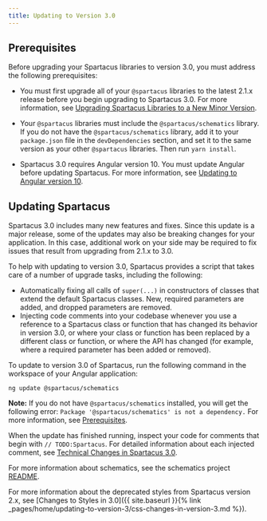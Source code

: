 ```yaml
---
title: Updating to Version 3.0
---
```


## Prerequisites

Before upgrading your Spartacus libraries to version 3.0, you must address the following prerequisites:

- You must first upgrade all of your `@spartacus` libraries to the latest 2.1.x release before you begin upgrading to Spartacus 3.0. For more information, see [Upgrading Spartacus Libraries to a New Minor Version](https://sap.github.io/spartacus-docs/release-information/#upgrading-spartacus-libraries-to-a-new-minor-version).

- Your `@spartacus` libraries must include the `@spartacus/schematics` library. If you do not have the `@spartacus/schematics` library, add it to your `package.json` file in the `devDependencies` section, and set it to the same version as your other `@spartacus` libraries. Then run `yarn install`.

- Spartacus 3.0 requires Angular version 10. You must update Angular before updating Spartacus. For more information, see [Updating to Angular version 10](https://update.angular.io/).

## Updating Spartacus

Spartacus 3.0 includes many new features and fixes. Since this update is a major release, some of the updates may also be breaking changes for your application. In this case, additional work on your side may be required to fix issues that result from upgrading from 2.1.x to 3.0.

To help with updating to version 3.0, Spartacus provides a script that takes care of a number of upgrade tasks, including the following:

- Automatically fixing all calls of `super(...)` in constructors of classes that extend the default Spartacus classes. New, required parameters are added, and dropped parameters are removed.
- Injecting code comments into your codebase whenever you use a reference to a Spartacus class or function that has changed its behavior in version 3.0, or where your class or function has been replaced by a different class or function, or where the API has changed (for example, where a required parameter has been added or removed).

To update to version 3.0 of Spartacus, run the following command in the workspace of your Angular application:

```shell
ng update @spartacus/schematics
```

**Note:** If you do not have `@spartacus/schematics` installed, you will get the following error: `Package '@spartacus/schematics' is not a dependency.` For more information, see [Prerequisites](#prerequisites).

When the update has finished running, inspect your code for comments that begin with `// TODO:Spartacus`. For detailed information about each injected comment, see [Technical Changes in Spartacus 3.0](https://github.com/SAP/spartacus/blob/develop/docs/migration/3_0.md).

For more information about schematics, see the schematics project [README](https://github.com/SAP/spartacus/tree/develop/projects/schematics).

For more information about the deprecated styles from Spartacus version 2.x, see [Changes to Styles in 3.0]({{ site.baseurl }}{% link _pages/home/updating-to-version-3/css-changes-in-version-3.md %}).
